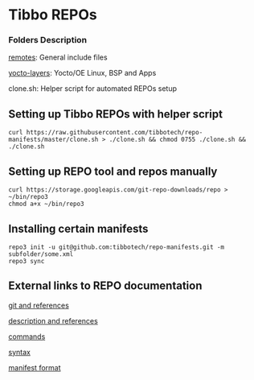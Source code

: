 # Tibbo REPOs

### Folders Description

[remotes](remotes/): General include files

[yocto-layers](yocto-layers/): Yocto/OE Linux, BSP and Apps

clone.sh: Helper script for automated REPOs setup

## Setting up Tibbo REPOs with helper script
```
curl https://raw.githubusercontent.com/tibbotech/repo-manifests/master/clone.sh > ./clone.sh && chmod 0755 ./clone.sh && ./clone.sh
```

## Setting up REPO tool and repos manually
```
curl https://storage.googleapis.com/git-repo-downloads/repo > ~/bin/repo3
chmod a+x ~/bin/repo3

```

## Installing certain manifests
```
repo3 init -u git@github.com:tibbotech/repo-manifests.git -m subfolder/some.xml
repo3 sync
```

## External links to REPO documentation

[git and references](https://gerrit.googlesource.com/git-repo)

[description and references](https://source.android.com/setup/develop)

[commands](https://source.android.com/docs/setup/create/repo)

[syntax](https://gerrit.googlesource.com/git-repo/+/master/docs/)

[manifest format](https://gerrit.googlesource.com/git-repo/+/master/docs/manifest-format.md)
